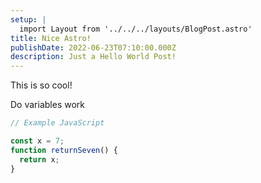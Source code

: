 ```yaml
---
setup: |
  import Layout from '../../../layouts/BlogPost.astro'
title: Nice Astro!
publishDate: 2022-06-23T07:10:00.000Z
description: Just a Hello World Post!
---
```


This is so cool!

Do variables work

```javascript
// Example JavaScript

const x = 7;
function returnSeven() {
  return x;
}
```
